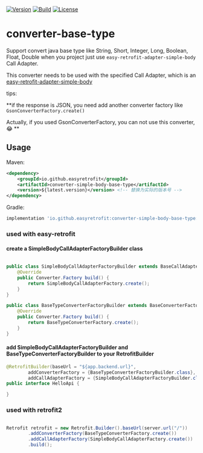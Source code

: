 [![Version](https://img.shields.io/maven-central/v/io.github.easyretrofit/converter-simple-body-base-type?logo=apache-maven&style=flat-square)](https://central.sonatype.com/artifact/io.github.easyretrofit/converter-simple-body-base-type)
[![Build](https://github.com/easyretrofit/converter-simple-body-base-type/actions/workflows/build.yml/badge.svg)](https://github.com/easyretrofit/converter-simple-body-base-type/actions/workflows/build.yml/badge.svg)
[![License](https://img.shields.io/github/license/easyretrofit/converter-simple-body-base-type.svg)](http://www.apache.org/licenses/LICENSE-2.0)


# converter-base-type
Support convert java base type like String, Short, Integer, Long, Boolean, Float, Double when you project just use `easy-retrofit-adapter-simple-body` Call Adapter. 



This converter needs to be used with the specified Call Adapter, which is an [easy-retrofit-adapter-simple-body](https://github.com/easyretrofit/adapter-simple-body/blob/main/README.md)

tips: 

**if the response is JSON, you need add another converter factory like `GsonConverterFactory.create()`

Actually, if you used GsonConverterFactory, you can not use this converter, 😂 **

## Usage
Maven:
```xml
<dependency>
    <groupId>io.github.easyretrofit</groupId>
    <artifactId>converter-simple-body-base-type</artifactId>
    <version>${latest.version}</version> <!-- 替换为实际的版本号 -->
</dependency>
```

Gradle:
```groovy
implementation 'io.github.easyretrofit:converter-simple-body-base-type:${latest.version}'
```

### used with easy-retrofit

#### create a SimpleBodyCallAdapterFactoryBuilder class
```java

public class SimpleBodyCallAdapterFactoryBuilder extends BaseCallAdapterFactoryBuilder {
    @Override
    public Converter.Factory build() {
        return SimpleBodyCallAdapterFactory.create();
    }
}

public class BaseTypeConverterFactoryBuilder extends BaseConverterFactoryBuilder {
    @Override
    public Converter.Factory build() {
        return BaseTypeConverterFactory.create();
    }
}

```

#### add SimpleBodyCallAdapterFactoryBuilder and BaseTypeConverterFactoryBuilder to your RetrofitBuilder
```java
@RetrofitBuilder(baseUrl = "${app.backend.url}",
        addConverterFactory = {BaseTypeConverterFactoryBuilder.class},
        addCallAdapterFactory = {SimpleBodyCallAdapterFactoryBuilder.class})
public interface HelloApi {

}
```


### used with retrofit2
```java

Retrofit retrofit = new Retrofit.Builder().baseUrl(server.url("/"))
        .addConverterFactory(BaseTypeConverterFactory.create())
        .addCallAdapterFactory(SimpleBodyCallAdapterFactory.create())
        .build();
```
